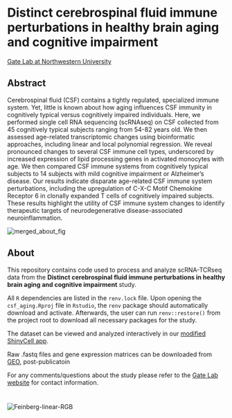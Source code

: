 # Distinct cerebrospinal fluid immune perturbations in healthy brain aging and cognitive impairment
[Gate Lab at Northwestern University](https://sites.northwestern.edu/gatelab/)

## Abstract
Cerebrospinal fluid (CSF) contains a tightly regulated, specialized immune system. Yet, little is known about how aging influences CSF immunity in cognitively typical versus cognitively impaired individuals. Here, we performed single cell RNA sequencing (scRNAseq) on CSF collected from 45 cognitively typical subjects ranging from 54-82 years old. We then assessed age-related transcriptomic changes using bioinformatic approaches, including linear and local polynomial regression. We reveal pronounced changes to several CSF immune cell types, underscored by increased expression of lipid processing genes in activated monocytes with age. We then compared CSF immune systems from cognitively typical subjects to 14 subjects with mild cognitive impairment or Alzheimer’s disease. Our results indicate disparate age-related CSF immune system perturbations, including the upregulation of C-X-C Motif Chemokine Receptor 6 in clonally expanded T cells of cognitively impaired subjects. These results highlight the utility of CSF immune system changes to identify therapeutic targets of neurodegenerative disease-associated neuroinflammation. 

![merged_about_fig](https://user-images.githubusercontent.com/91904251/164067655-7c415284-46c4-42c9-8b06-af50763686fe.png)

## About
This repository contains code used to process and analyze scRNA-TCRseq data from the **Distinct cerebrospinal fluid immune perturbations in healthy brain aging and cognitive impairment** study. 

All ```R``` dependencies are listed in the ```renv.lock``` file. Upon opening the ```csf_aging.Rproj``` file in ```Rstudio```, the ```renv``` package should automatically download and activate. Afterwards, the user can run ```renv::restore()``` from the project root to download all necessary packages for the study. 

The dataset can be viewed and analyzed interactively in our [modified ShinyCell app](https://gatelabnu.shinyapps.io/csf_aging/).

Raw .fastq files and gene expression matrices can be downloaded from [GEO](https://www.ncbi.nlm.nih.gov/geo/query/acc.cgi?acc=GSE200164), post-publicatoin

For any comments/questions about the study please refer to the [Gate Lab website](https://sites.northwestern.edu/gatelab/) for contact information.

#
![Feinberg-linear-RGB](https://user-images.githubusercontent.com/91904251/164067720-937687c0-874b-4aaa-afd4-76f887e07025.png)
